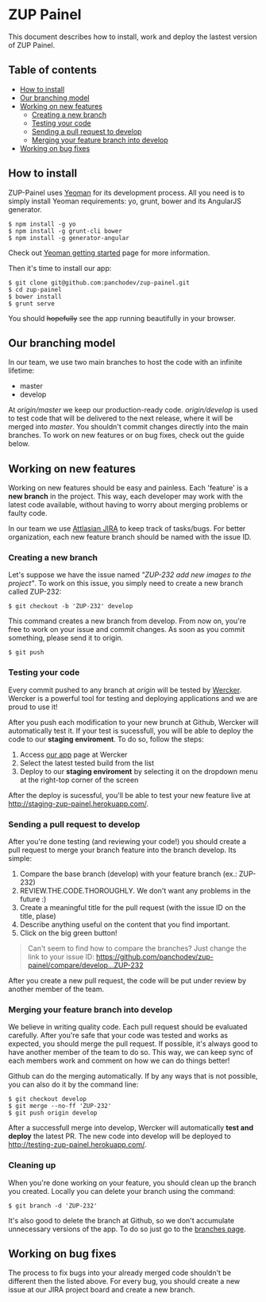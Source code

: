 ZUP Painel
=========

This document describes how to install, work and deploy the lastest version of ZUP Painel.

## Table of contents

- [How to install](#how-to-install)
- [Our branching model](#out-branching-model)
- [Working on new features](#working-on-new-features)
    - [Creating a new branch](#creating-a-new-branch)
    - [Testing your code](#testing-your-code)
    - [Sending a pull request to develop](#sending-a-pull-request-to-develop)
    - [Merging your feature branch into develop](#merging-your-feature-branch-into-develop)
- [Working on bug fixes](#working-on-bug-fixes)

## How to install
ZUP-Painel uses [Yeoman](http://yeoman.io/) for its development process. All you need is to simply install Yeoman requirements: yo, grunt, bower and its AngularJS generator.

    $ npm install -g yo
    $ npm install -g grunt-cli bower
    $ npm install -g generator-angular

Check out [Yeoman getting started](http://yeoman.io/gettingstarted.html) page for more information.

Then it's time to install our app:

```
$ git clone git@github.com:panchodev/zup-painel.git
$ cd zup-painel
$ bower install
$ grunt serve
```

You should ~~hopefully~~ see the app running beautifully in your browser.

## Our branching model
In our team, we use two main branches to host the code with an infinite lifetime:
* master
* develop

At *origin/master* we keep our production-ready code. *origin/develop* is used to test code that will be delivered to the next release, where it will be merged into *master*. You shouldn't commit changes directly into the main branches. To work on new features or on bug fixes, check out the guide below.

## Working on new features
Working on new features should be easy and painless. Each 'feature' is a **new branch** in the project. This way, each developer may work with the latest code available, without having to worry about merging problems or faulty code.

In our team we use [Attlasian JIRA](https://www.atlassian.com/software/jira) to keep track of tasks/bugs. For better organization, each new feature branch should be named with the issue ID.

### Creating a new branch

Let's suppose we have the issue named *"ZUP-232 add new images to the project"*. To work on this issue, you simply need to create a new branch called ZUP-232:

    $ git checkout -b 'ZUP-232' develop

This command creates a new branch from develop. From now on, you're free to work on your issue and commit changes. As soon as you commit something, please send it to origin.

    $ git push

### Testing your code

Every commit pushed to any branch at *origin* will be tested by [Wercker](http://wercker.com/). Wercker is a powerful tool for testing and deploying applications and we are proud to use it!

After you push each modification to your new brunch at Github, Wercker will automatically test it. If your test is sucessfull, you will be able to deploy the code to our **staging enviroment**. To do so, follow the steps:

1. Access [our app](https://app.wercker.com/#applications/5391491985147b684f066c3a) page at Wercker
2. Select the latest tested build from the list
3. Deploy to our **staging enviroment** by selecting it on the dropdown menu at the right-top corner of the screen

After the deploy is sucessful, you'll be able to test your new feature live at http://staging-zup-painel.herokuapp.com/.

### Sending a pull request to develop

After you're done testing (and reviewing your code!) you should create a pull request to merge your branch feature into the branch develop. Its simple:

1. Compare the base branch (develop) with your feature branch (ex.: ZUP-232)
2. REVIEW.THE.CODE.THOROUGHLY. We don't want any problems in the future :)
3. Create a meaningful title for the pull request (with the issue ID on the title, plase)
4. Describe anything useful on the content that you find important.
5. Click on the big green button!

>Can't seem to find how to compare the branches? Just change the link to your issue ID: https://github.com/panchodev/zup-painel/compare/develop...ZUP-232

After you create a new pull request, the code will be put under review by another member of the team.

### Merging your feature branch into develop

We believe in writing quality code. Each pull request should be evaluated carefully. After you're safe that your code was tested and works as expected, you should merge the pull request. If possible, it's always good to have another member of the team to do so. This way, we can keep sync of each members work and comment on how we can do things better!

Github can do the merging automatically. If by any ways that is not possible, you can also do it by the command line:

    $ git checkout develop
    $ git merge --no-ff 'ZUP-232'
    $ git push origin develop

After a successfull merge into develop, Wercker will automatically **test and deploy** the latest PR. The new code into develop will be deployed to http://testing-zup-painel.herokuapp.com/.

### Cleaning up

When you're done working on your feature, you should clean up the branch you created. Locally you can delete your branch using the command:

    $ git branch -d 'ZUP-232'

It's also good to delete the branch at Github, so we don't accumulate unnecessary versions of the app. To do so just go to the [branches page](https://github.com/panchodev/zup-painel/branches).

## Working on bug fixes

The process to fix bugs into your already merged code shouldn't be different then the listed above. For every bug, you should create a new issue at our JIRA project board and create a new branch.
